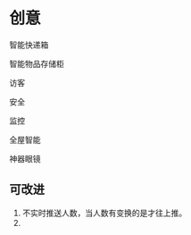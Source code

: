 # 创意 

智能快递箱  


智能物品存储柜  


访客  


安全  


监控  


全屋智能  

神器眼镜  


## 可改进
1. 不实时推送人数，当人数有变换的是才往上推。  
2. 
